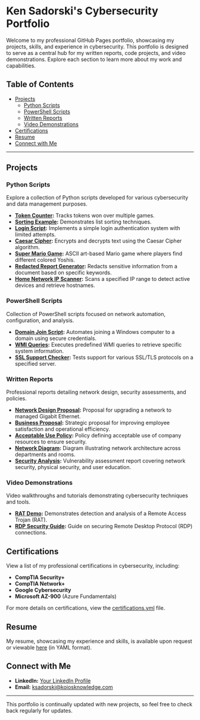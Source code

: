# Ken Sadorski's Cybersecurity Portfolio

Welcome to my professional GitHub Pages portfolio, showcasing my projects, skills, and experience in cybersecurity. This portfolio is designed to serve as a central hub for my written reports, code projects, and video demonstrations. Explore each section to learn more about my work and capabilities.

## Table of Contents
- [Projects](#projects)
  - [Python Scripts](#python-scripts)
  - [PowerShell Scripts](#powershell-scripts)
  - [Written Reports](#written-reports)
  - [Video Demonstrations](#video-demonstrations)
- [Certifications](#certifications)
- [Resume](#resume)
- [Connect with Me](#connect-with-me)

---

## Projects

### Python Scripts
Explore a collection of Python scripts developed for various cybersecurity and data management purposes.

- **[Token Counter](./assets/Scripts/Python/tokens.py):** Tracks tokens won over multiple games.
- **[Sorting Example](./assets/Scripts/Python/SortingInPython.py):** Demonstrates list sorting techniques.
- **[Login Script](./assets/Scripts/Python/Login_Script.py):** Implements a simple login authentication system with limited attempts.
- **[Caesar Cipher](./assets/Scripts/Python/CaesarCipher_improved.py):** Encrypts and decrypts text using the Caesar Cipher algorithm.
- **[Super Mario Game](./assets/Scripts/Python/supermario.py):** ASCII art-based Mario game where players find different colored Yoshis.
- **[Redacted Report Generator](./assets/Scripts/Python/redactedreport.py):** Redacts sensitive information from a document based on specific keywords.
- **[Home Network IP Scanner](./assets/Scripts/Python/home_network_ip_scanner.py):** Scans a specified IP range to detect active devices and retrieve hostnames.

### PowerShell Scripts
Collection of PowerShell scripts focused on network automation, configuration, and analysis.

- **[Domain Join Script](./assets/Scripts/PowerShell/DomainJoin_improved.ps1):** Automates joining a Windows computer to a domain using secure credentials.
- **[WMI Queries](./assets/Scripts/PowerShell/WMIQueries.ps1):** Executes predefined WMI queries to retrieve specific system information.
- **[SSL Support Checker](./assets/Scripts/PowerShell/SSLSupport_revised.ps1):** Tests support for various SSL/TLS protocols on a specified server.

### Written Reports
Professional reports detailing network design, security assessments, and policies.

- **[Network Design Proposal](./assets/Written_Reports/NetworkDesignProposal_redacted.pdf):** Proposal for upgrading a network to managed Gigabit Ethernet.
- **[Business Proposal](./assets/Written_Reports/BusinessProposal_revised.pdf):** Strategic proposal for improving employee satisfaction and operational efficiency.
- **[Acceptable Use Policy](./assets/Written_Reports/AcceptableUsePolicy_redacted.pdf):** Policy defining acceptable use of company resources to ensure security.
- **[Network Diagram](./assets/Written_Reports/NetworkDiagram_redacted.pdf):** Diagram illustrating network architecture across departments and rooms.
- **[Security Analysis](./assets/Written_Reports/SecurityAnalysis_redacted.pdf):** Vulnerability assessment report covering network security, physical security, and user education.

### Video Demonstrations
Video walkthroughs and tutorials demonstrating cybersecurity techniques and tools.

- **[RAT Demo](./assets/Video_Demos/RAT_Demo.mp4):** Demonstrates detection and analysis of a Remote Access Trojan (RAT).
- **[RDP Security Guide](./assets/Video_Demos/RDPSecurity.mp4):** Guide on securing Remote Desktop Protocol (RDP) connections.

## Certifications
View a list of my professional certifications in cybersecurity, including:
- **CompTIA Security+**
- **CompTIA Network+**
- **Google Cybersecurity**
- **Microsoft AZ-900** (Azure Fundamentals)
  
For more details on certifications, view the [certifications.yml](./_data/certifications.yml) file.

## Resume
My resume, showcasing my experience and skills, is available upon request or viewable [here](./_data/resume.yml) (in YAML format).

## Connect with Me
- **LinkedIn:** [Your LinkedIn Profile](#)
- **Email:** [ksadorski@koiosknowledge.com](mailto:ksadorski@koiosknowledge.com)

---

This portfolio is continually updated with new projects, so feel free to check back regularly for updates.
